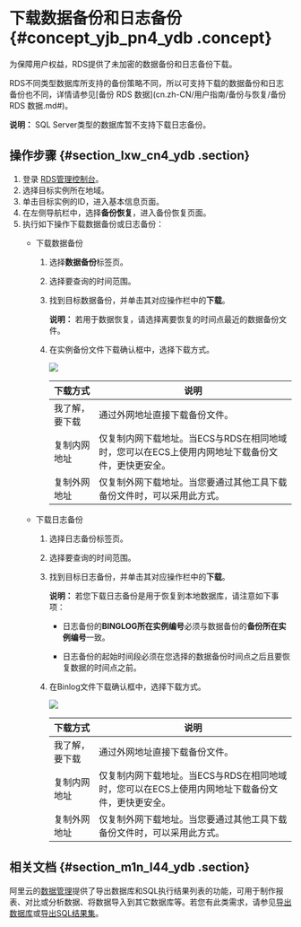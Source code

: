 # 下载数据备份和日志备份 {#concept_yjb_pn4_ydb .concept}

为保障用户权益，RDS提供了未加密的数据备份和日志备份下载。

RDS不同类型数据库所支持的备份策略不同，所以可支持下载的数据备份和日志备份也不同，详情请参见[备份 RDS 数据](cn.zh-CN/用户指南/备份与恢复/备份 RDS 数据.md#)。

**说明：** SQL Server类型的数据库暂不支持下载日志备份。

## 操作步骤 {#section_lxw_cn4_ydb .section}

1.  登录 [RDS管理控制台](https://rds.console.aliyun.com/)。
2.  选择目标实例所在地域。
3.  单击目标实例的ID，进入基本信息页面。
4.  在左侧导航栏中，选择**备份恢复**，进入备份恢复页面。
5.  执行如下操作下载数据备份或日志备份：
    -   下载数据备份

        1.  选择**数据备份**标签页。
        2.  选择要查询的时间范围。
        3.  找到目标数据备份，并单击其对应操作栏中的**下载**。

            **说明：** 若用于数据恢复，请选择离要恢复的时间点最近的数据备份文件。

        4.  在实例备份文件下载确认框中，选择下载方式。

            ![](http://docs-aliyun.cn-hangzhou.oss.aliyun-inc.com/assets/pic/26208/cn_zh/1516160883159/%E9%80%89%E6%8B%A9%E6%95%B0%E6%8D%AE%E4%B8%8B%E8%BD%BD%E6%96%B9%E5%BC%8F.png)

            |下载方式|说明|
            |----|--|
            |我了解，要下载|通过外网地址直接下载备份文件。|
            |复制内网地址|仅复制内网下载地址。当ECS与RDS在相同地域时，您可以在ECS上使用内网地址下载备份文件，更快更安全。|
            |复制外网地址|仅复制外网下载地址。当您要通过其他工具下载备份文件时，可以采用此方式。|

    -   下载日志备份

        1.  选择日志备份标签页。
        2.  选择要查询的时间范围。
        3.  找到目标日志备份，并单击其对应操作栏中的**下载**。

            **说明：** 若您下载日志备份是用于恢复到本地数据库，请注意如下事项：

            -   日志备份的**BINGLOG所在实例编号**必须与数据备份的**备份所在实例编号**一致。

            -   日志备份的起始时间段必须在您选择的数据备份时间点之后且要恢复数据的时间点之前。

        4.  在Binlog文件下载确认框中，选择下载方式。

            ![](http://docs-aliyun.cn-hangzhou.oss.aliyun-inc.com/assets/pic/26208/cn_zh/1516168480307/%E9%80%89%E6%8B%A9%E6%97%A5%E5%BF%97%E5%A4%87%E4%BB%BD%E4%B8%8B%E8%BD%BD%E6%96%B9%E5%BC%8F.png)

            |下载方式|说明|
            |----|--|
            |我了解，要下载|通过外网地址直接下载备份文件。|
            |复制内网地址|仅复制内网下载地址。当ECS与RDS在相同地域时，您可以在ECS上使用内网地址下载备份文件，更快更安全。|
            |复制外网地址|仅复制外网下载地址。当您要通过其他工具下载备份文件时，可以采用此方式。|


## 相关文档 {#section_m1n_l44_ydb .section}

阿里云的[数据管理](https://help.aliyun.com/document_detail/47550.html)提供了导出数据库和SQL执行结果列表的功能，可用于制作报表、对比或分析数据、将数据导入到其它数据库等。若您有此类需求，请参见[导出数据库](https://help.aliyun.com/document_detail/47665.html)或[导出SQL结果集](https://help.aliyun.com/document_detail/47666.html)。

